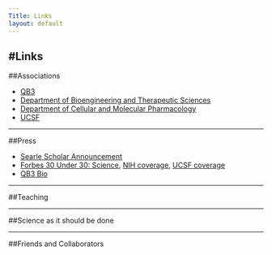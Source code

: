 ```yaml
---
Title: Links
layout: default
---
```


#Links
---

##Associations
* [QB3](http://qb3.org/)
* [Department of Bioengineering and Therapeutic Sciences](http://bts.ucsf.edu/)
* [Department of Cellular and Molecular Pharmacology](http://cmp.ucsf.edu/)
* [UCSF](http://ucsf.edu/)

---

##Press
* [Searle Scholar Announcement](http://pharmacy.ucsf.edu/news/2014/04/09/1/)
* [Forbes 30 Under 30: Science](http://www.forbes.com/pictures/mkg45giif/james-fraser-qb3-fellow-university-of-california-san-francisco-29/), [NIH coverage](http://nih.gov/about/director/12212011_eia2011.htm), [UCSF coverage](http://www.ucsf.edu/news/2011/12/11186/two-ucsf-scientists-forbes-magazines-30-under-30-list-brightest-young-stars)
* [QB3 Bio](http://qb3.ucsf.edu/events/mini-bio-james-fraser.shtml)

---

##Teaching

---

##Science as it should be done

---

##Friends and Collaborators